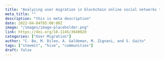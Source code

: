 ```yaml
---
title: "Analyzing user migration in blockchain online social networks through network structure and discussion topics of communities on multilayer networks"
meta_title: ""
description: "this is meta description"
date: 2022-04-04T05:00:00Z
image: "/images/image-placeholder.png"
link: https://doi.org/10.1145/3640020
categories: ["User Migration"]
author: "C. Ba, M. Dileo, A. Galdeman, M. Zignani, and S. Gaito"
tags: ["steemit", "hive", "communities"]
draft: false
---
```


